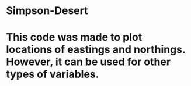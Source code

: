 # Simpson-Desert
# This code was made to plot locations of eastings and northings. However, it can be used for other types of variables.
